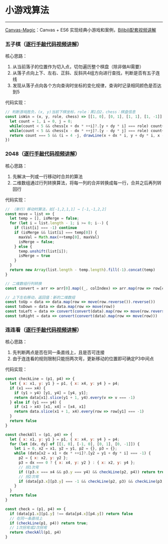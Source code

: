 # 小游戏算法

------

[Canvas-Magic](https://github.com/gaoxiaosi/canvas-magic)：Canvas + ES6 实现经典小游戏和案例，[Bilibili配套视频讲解](https://space.bilibili.com/314584180/channel/collectiondetail?sid=2575052&ctype=0)

### 五子棋（[逐行手敲代码视频讲解](https://www.bilibili.com/video/BV1Px4y1D7Pi/)）

核心思路：

1. 从当前落子的位置作为切入点，切勿遍历整个棋盘（除非做AI需要）
2. 从落子点向上下、左右、正斜、反斜共4组方向进行查找，判断是否有五子连线
3. 发现从落子点向各个方向查询时坐标的变化规律，查询时记录相同颜色是否达到5

代码实现：

```javascript
// 判断游戏胜负，(x, y)当前下棋坐标，role：黑1白2，chess：棋盘信息
const isWin = (x, y, role, chess) => [[1, 0], [0, 1], [1, 1], [1, -1]].some(([dx, dy]) => {
  let count = 1, i = 0, j = 0;
  while(count < 5 && chess[x + dx * ++i]?.[y + dy * i] === role) count++
  while(count < 5 && chess[x - dx * ++j]?.[y - dy * j] === role) count++
  return count === 5 && (i = 4 -j, drawLine(x + dx * i, y + dy * i, x - dx * j, y - dy * j, WIN_LINE_WIDTH, WIN_LINE_COLOR), true)
})
```

### 2048（[逐行手敲代码视频讲解](https://www.bilibili.com/video/BV1JA4m1P7fM/)）

核心思路：

1. 先解决一列或一行移动时合并的算法
2. 二维数组通过行列转换算法，将每一列的合并转换成每一行，合并之后再列转回行

代码实现：

```javascript
// （单行）移动时算法，如[-1,2,1,1] → [-1,-1,2,2]
const move = list => {
  let temp = [], isMerge = false;
  for (let i = list.length - 1; i >= 0; i--) {
    if (list[i] === -1) continue
    if (isMerge && list[i] === temp[0]) {
      maxVal = Math.max(++temp[0], maxVal)
      isMerge = false;
    } else {
      temp.unshift(list[i]);
      isMerge = true
    }
  }
  return new Array(list.length - temp.length).fill(-1).concat(temp)
}

// 二维数组行列转换
const convert = arr => arr[0].map((_, colIndex) => arr.map(row => row[colIndex]))

// 上下左右移动，返回值：新的二维数组
const toUp = data => data.map(row => move(row.reverse()).reverse())
const toDown = data => data.map(row => move(row))
const toLeft = data => convert(convert(data).map(row => move(row.reverse()).reverse()))
const toRight = data => convert(convert(data).map(row => move(row)))
```

### 连连看（[逐行手敲代码视频讲解](https://www.bilibili.com/video/BV1g1421X7x6/)）

核心思路：

1. 先判断两点是否在同一条直线上，且是否可连接
2. 由于连连看的规则限制只能拐两次弯，更新移动的位置即可确定P3中间点

代码实现：

```javascript
const checkLine = (p1, p4) => {
  let { x: x1, y: y1 } = p1, { x: x4, y: y4 } = p4;
  if (x1 === x4) {
    if (y1 > y4) [y1, y4] = [y4, y1];
    return data[x1].slice(y1 + 1, y4).every(v => v === -1)
  } else if (y1 === y4) {
    if (x1 > x4) [x1, x4] = [x4, x1]
    return data.slice(x1 + 1, x4).every(row => row[y1] === -1)
  }
  return false
}

const checkAll = (p1, p4) => {
  let { x: x1, y: y1 } = p1, { x: x4, y: y4 } = p4;
  for (let [dx, dy] of [[1, 0], [-1, 0], [0, 1], [0, -1]]) {
    let i = 0, x2 = x1, y2 = y1, p2 = {}, p3 = {};
    while (data[x2 = x1 + dx * ++i]?.[y2 = y1 + dy * i] === -1) {
      p2 = { x: x2, y: y2 };
      p3 = dx === 0 ? { x: x4, y: y2 } : { x: x2, y: y4 };
      // 拐1次弯
      if ((p3.x === x4 && p3.y === y4) && checkLine(p2, p4)) return true
      // 拐2次弯
      if (data[p3.x][p3.y] === -1 && checkLine(p2, p3) && checkLine(p3, p4)) return true
    }
  }
  return false
}

const check = (p1, p4) => {
  if (data[p1.x][p1.y] !== data[p4.x][p4.y]) return false
  // 在同一条直线上
  if (checkLine(p1, p4)) return true;
  // 1次拐弯或2次拐弯
  return checkAll(p1, p4)
}
```


